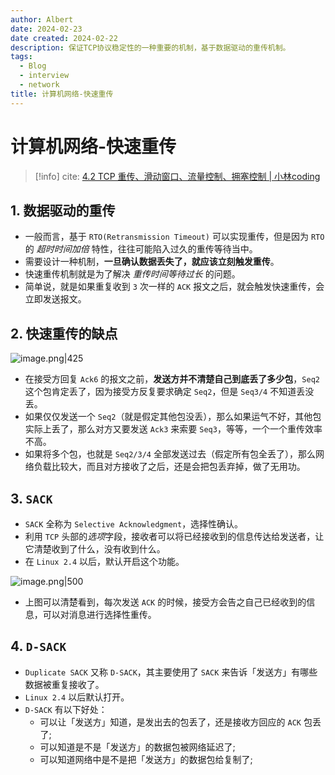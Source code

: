 ```yaml
---
author: Albert
date: 2024-02-23
date created: 2024-02-22
description: 保证TCP协议稳定性的一种重要的机制，基于数据驱动的重传机制。
tags:
  - Blog
  - interview
  - network
title: 计算机网络-快速重传
---
```


# 计算机网络-快速重传

> [!info]
> cite: [4.2 TCP 重传、滑动窗口、流量控制、拥塞控制 | 小林coding](https://xiaolincoding.com/network/3_tcp/tcp_feature.html#%E5%BF%AB%E9%80%9F%E9%87%8D%E4%BC%A0)

## 1. 数据驱动的重传

- 一般而言，基于 `RTO(Retransmission Timeout)` 可以实现重传，但是因为 `RTO` 的 _超时时间加倍_ 特性，往往可能陷入过久的重传等待当中。
- 需要设计一种机制，**一旦确认数据丢失了，就应该立刻触发重传**。
- 快速重传机制就是为了解决 _重传时间等待过长_ 的问题。
- 简单说，就是如果重复收到 `3` 次一样的 `ACK` 报文之后，就会触发快速重传，会立即发送报文。

## 2. 快速重传的缺点

![image.png|425](https://img-20221128.oss-cn-shanghai.aliyuncs.com/img-2023-05/20240222234243.png)

- 在接受方回复 `Ack6` 的报文之前，**发送方并不清楚自己到底丢了多少包**，`Seq2` 这个包肯定丢了，因为接受方反复要求确定 `Seq2`，但是 `Seq3/4` 不知道丢没丢。
- 如果仅仅发送一个 `Seq2`（就是假定其他包没丢），那么如果运气不好，其他包实际上丢了，那么对方又要发送 `Ack3` 来索要 `Seq3`，等等，一个一个重传效率不高。
- 如果将多个包，也就是 `Seq2/3/4` 全部发送过去（假定所有包全丢了），那么网络负载比较大，而且对方接收了之后，还是会把包丢弃掉，做了无用功。

## 3. `SACK`

- `SACK` 全称为 `Selective Acknowledgment`，选择性确认。
- 利用 `TCP` 头部的*选项*字段，接收者可以将已经接收到的信息传达给发送者，让它清楚收到了什么，没有收到什么。
- 在 `Linux 2.4` 以后，默认开启这个功能。

![image.png|500](https://img-20221128.oss-cn-shanghai.aliyuncs.com/img-2023-05/20240222235502.png)

- 上图可以清楚看到，每次发送 `ACK` 的时候，接受方会告之自己已经收到的信息，可以对消息进行选择性重传。

## 4. `D-SACK`

- `Duplicate SACK` 又称 `D-SACK`，其主要使用了 `SACK` 来告诉「发送方」有哪些数据被重复接收了。
- `Linux 2.4` 以后默认打开。
- `D-SACK` 有以下好处：
  - 可以让「发送方」知道，是发出去的包丢了，还是接收方回应的 `ACK` 包丢了;
  - 可以知道是不是「发送方」的数据包被网络延迟了;
  - 可以知道网络中是不是把「发送方」的数据包给复制了;
